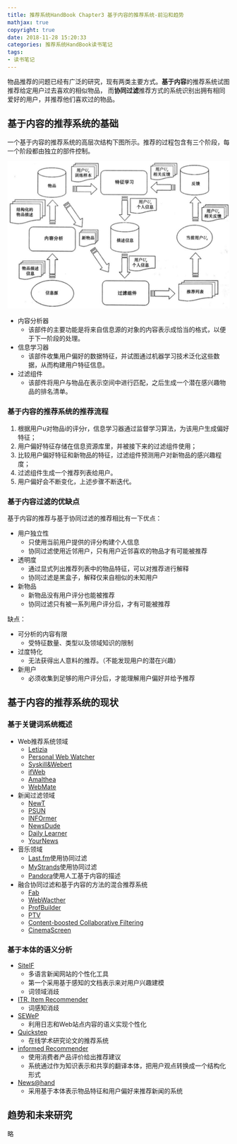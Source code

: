 ```yaml
---
title: 推荐系统HandBook Chapter3 基于内容的推荐系统-前沿和趋势
mathjax: true
copyright: true
date: 2018-11-28 15:20:33
categories: 推荐系统HandBook读书笔记
tags:
- 读书笔记
---
```



物品推荐的问题已经有广泛的研究，现有两类主要方式。**基于内容**的推荐系统试图推荐给定用户过去喜欢的相似物品，
而**协同过滤**推荐方式的系统识别出拥有相同爱好的用户，并推荐他们喜欢过的物品。


## 基于内容的推荐系统的基础

一个基于内容的推荐系统的高层次结构下图所示。推荐的过程包含有三个阶段，每一个阶段都由独立的部件控制。

![基于内容的推荐系统的高层次结构](/posts_res/2018-11-26-推荐系统HandBook/3-1.jpg)

- 内容分析器
    - 该部件的主要功能是将来自信息源的对象的内容表示成恰当的格式，以便于下一阶段的处理。
- 信息学习器
    - 该部件收集用户偏好的数据特征，并试图通过机器学习技术泛化这些数据，从而构建用户特征信息。
- 过滤组件
    - 该部件将用户与物品在表示空间中进行匹配，之后生成一个潜在感兴趣物品的排名清单。

### 基于内容的推荐系统的推荐流程

1. 根据用户u对物品i的评分r，信息学习器通过监督学习算法，为该用户生成偏好特征；
2. 用户偏好特征存储在信息资源库里，并被接下来的过滤组件使用；
3. 比较用户偏好特征和新物品的特征，过滤组件预测用户对新物品的感兴趣程度；
4. 过滤组件生成一个推荐列表给用户。
5. 用户偏好会不断变化，上述步骤不断迭代。


### 基于内容过滤的优缺点

基于内容的推荐与基于协同过滤的推荐相比有一下优点：

- 用户独立性
    - 只使用当前用户提供的评分构建个人信息
    - 协同过滤使用近邻用户，只有用户近邻喜欢的物品才有可能被推荐
- 透明度
    - 通过显式列出推荐列表中的物品特征，可以对推荐进行解释
    - 协同过滤是黑盒子，解释仅来自相似的未知用户
- 新物品
    - 新物品没有用户评分也能被推荐
    - 协同过滤只有被一系列用户评分后，才有可能被推荐

缺点：

- 可分析的内容有限
    - 受特征数量、类型以及领域知识的限制
- 过度特化
    - 无法获得出人意料的推荐。（不能发现用户的潜在兴趣）
- 新用户
    - 必须收集到足够的用户评分后，才能理解用户偏好并给予推荐


## 基于内容的推荐系统的现状


### 基于关键词系统概述

- Web推荐系统领域
    - [Letizia]()
    - [Personal Web Watcher]()
    - [Syskill&Webert]()
    - [ifWeb]()
    - [Amalthea]()
    - [WebMate]()
- 新闻过滤领域
    - [NewT]()
    - [PSUN]()
    - [INFOrmer]()
    - [NewsDude]()
    - [Daily Learner]()
    - [YourNews]()
- 音乐领域
    - [Last.fm]()使用协同过滤
    - [MyStrands]()使用协同过滤
    - [Pandora]()使用人工基于内容的描述
- 融合协同过滤和基于内容的方法的混合推荐系统
    - [Fab]()
    - [WebWacther]()
    - [ProfBuilder]()
    - [PTV]()
    - [Content-boosted Collaborative Filtering]()
    - [CinemaScreen]()


### 基于本体的语义分析

- [SiteIF]()
    - 多语言新闻网站的个性化工具
    - 第一个采用基于感知的文档表示来对用户兴趣建模
    - 词领域消歧
- [ITR, Item Recommender]()
    - 词感知消歧
- [SEWeP]()
    - 利用日志和Web站点内容的语义实现个性化
- [Quickstep]()
    - 在线学术研究论文的推荐系统
- [informed Recommender]()
    - 使用消费者产品评价给出推荐建议
    - 系统通过作为知识表示和共享的翻译本体，把用户观点转换成一个结构化形式
- [News@hand]()
    - 采用基于本体表示物品特征和用户偏好来推荐新闻的系统


## 趋势和未来研究

略


